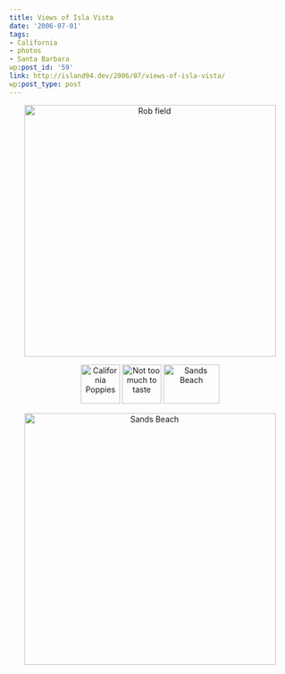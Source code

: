 ```yaml
---
title: Views of Isla Vista
date: '2006-07-01'
tags:
- California
- photos
- Santa Barbara
wp:post_id: '59'
link: http://island94.dev/2006/07/views-of-isla-vista/
wp:post_type: post
---
```


<div style="text-align:center">

<a href="http://www.flickr.com/photos/bensheldon/179484885/" title="Photo Sharing"><img src="http://static.flickr.com/46/179484885_9386eca1af.jpg" width="450" alt="Rob field" /></a>

<a href="http://www.flickr.com/photos/bensheldon/179484091/" title="Photo Sharing"><img src="http://static.flickr.com/66/179484091_103c6ba13d_t.jpg"  height="70" alt="California Poppies" /></a>
<a href="http://www.flickr.com/photos/bensheldon/179484564/" title="Photo Sharing"><img src="http://static.flickr.com/46/179484564_9693cc8dd1_t.jpg"  height="70" alt="Not too much to taste" /></a>
<a href="http://www.flickr.com/photos/bensheldon/179483268/" title="Photo Sharing"><img src="http://static.flickr.com/55/179483268_8747a1bf1e_t.jpg" width="100" height="70" alt="Sands Beach" /></a>

<a href="http://www.flickr.com/photos/bensheldon/179485408/" title="Photo Sharing"><img src="http://static.flickr.com/78/179485408_28d73ac0e4.jpg" width="450" alt="Sands Beach" /></a>

</div>

<!--break-->
